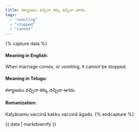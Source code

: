 ```yaml
---
title: కళ్యాణము వచ్చినా కక్కు వచ్చినా ఆగదు.
tags:
  - "vomiting"
  - "stopped"
  - "cannot"
---
```


{% capture data %}
#### Meaning in English:
When marriage comes, or vomiting, it cannot be stopped.

#### Meaning in Telugu:
కళ్యాణము వచ్చినా కక్కు వచ్చినా ఆగదు.

#### Romanization:
Kaḷyāṇamu vaccinā kakku vaccinā āgadu.
{% endcapture %}

{{ data | markdownify }}

